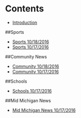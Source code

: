 # Contents

* [Introduction](README.md)

##Sports
* [Sports 10/18/2016](_posts/athletics-10182016md.md)
* [Sports 10/17/2016](_posts/2016-10-16-shepherd-athletics-10162016.md)

##Community News
* [Community 10/18/2016](_posts/community-10182016md.md)
* [Community 10/17/2016](_posts/communitynews.md)

##Schools
* [Schools 10/17/2016](_posts/schools-10172016.md)

##Mid Michigan News
* [Mid Michigan News 10/17/2016](_posts/midmichigannews-10172016md.md)

